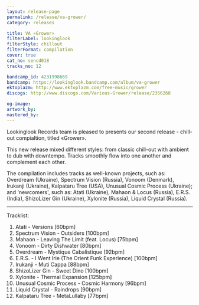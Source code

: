 ```yaml
---
layout: release-page
permalink: /release/va-grower/
category: releases

title: VA «Grower»
filterLabel: lookinglook
filterStyle: chillout
filterFormat: compilation
cover: true
cat_no: sencd018
tracks_no: 12

bandcamp_id: 4231998669
bandcamp: https://lookinglook.bandcamp.com/album/va-grower
ektoplazm: http://www.ektoplazm.com/free-music/grower
discogs: http://www.discogs.com/Various-Grower/release/2356268

og-image: 
artwork_by: 
mastered_by: 
---
```


Lookinglook Records team is pleased to presents our second release - chill-out compialtion, titled «Grower».

This new release mixed different styles: from classic chill-out with ambient to dub with downtempo. Tracks smoothly flow into one another and complement each other.

The compilation includes tracks as well-known projects, such as: Overdream (Ukraine), Spectrum Vision (Russia), Vonoom (Denmark), Irukanji (Ukraine), Kalpataru Tree (USA), Unusual Cosmic Process (Ukraine); and 'newcomers', such as: Atati (Ukraine), Mahaon & Locus (Russia), E.R.S. (India), ShizoLizer Gin (Ukraine), Xylonite (Russia), Liquid Crystal (Russia).

---
Tracklist:

01. Atati - Versions [60bpm]
02. Spectrum Vision - Outsiders [100bpm]
03. Mahaon - Leaving The Limit (feat. Locus) [75bpm]
04. Vonoom - Dirty Dishwater [80bpm]
05. Overdream - Mystique Cabalistique [92bpm]
06. E.R.S. - I Went Irie (The Orient Funk Experience) [100bpm]
07. Irukanji - Muti Cappa [88bpm]
08. ShizoLizer Gin - Sweet Dino [100bpm]
09. Xylonite - Thermal Expansion [125bpm]
10. Unusual Cosmic Process - Cosmic Harmony [96bpm]
11. Liquid Crystal - Raindrops [90bpm]
12. Kalpataru Tree - MetaLullaby [77bpm]

